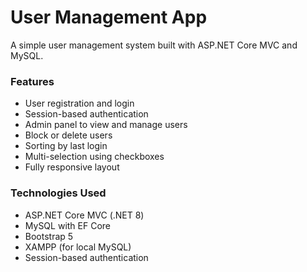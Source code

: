 
# User Management App

A simple user management system built with ASP.NET Core MVC and MySQL.

### Features
- User registration and login
- Session-based authentication
- Admin panel to view and manage users
- Block or delete users
- Sorting by last login
- Multi-selection using checkboxes
- Fully responsive layout

### Technologies Used
- ASP.NET Core MVC (.NET 8)
- MySQL with EF Core
- Bootstrap 5
- XAMPP (for local MySQL)
- Session-based authentication
